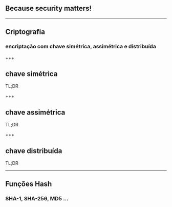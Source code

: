 ## Because security matters!

---

## Criptografia
### encriptação com chave simétrica, assimétrica e distribuída

+++

## chave simétrica

TL;DR

+++

## chave assimétrica

TL;DR

+++

## chave distribuída

TL;DR

---

## Funções Hash
### SHA-1, SHA-256, MD5 ...
